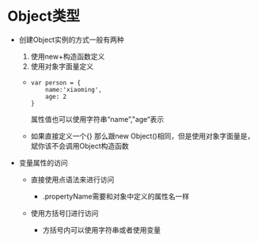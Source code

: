 # Object类型

* 创建Object实例的方式一般有两种  
  1. 使用new+构造函数定义  
  2. 使用对象字面量定义

  * ```
    var person = {
        name:'xiaoming',
        age: 2
    }
    ```

    属性值也可以使用字符串“name”,"age“表示

  * 如果直接定义一个{} 那么跟new Object\(\)相同，但是使用对象字面量是，斌你该不会调用Object构造函数

* 变量属性的访问

  * 直接使用点语法来进行访问

    * .propertyName需要和对象中定义的属性名一样

  * 使用方括号\[\]进行访问

    * 方括号内可以使用字符串或者使用变量




